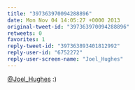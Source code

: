 ```yaml
---
title: "397363970094288896"
date: Mon Nov 04 14:05:27 +0000 2013
original-tweet-id: "397363970094288896"
retweets: 0
favorites: 1
reply-tweet-id: "397363893401812992"
reply-user-id: "6752272"
reply-user-screen-name: "Joel_Hughes"
---
```

<a href="https://twitter.com/Joel_Hughes">@Joel_Hughes</a> :)
